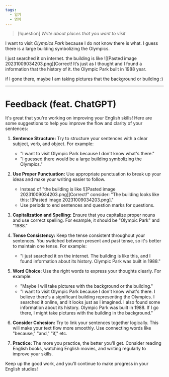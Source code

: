 ```yaml
---
tags:
  - 일기
  - 영어
---
```

> [!question]
> *Write about places that you want to visit*

I want to visit *Olympics Park* because I do not know there is what. I guess there is a large building symbolizing the Olympics. 

I just searched it on internet. the building is like ![[Pasted image 20231009034203.png]]Correct! It’s just as I thought and I found a information that the history of it. the Olympic Park built in 1988 year.

if I gone there, maybe I am taking pictures that the background or building :)

---

# Feedback (feat. ChatGPT)

It's great that you're working on improving your English skills! Here are some suggestions to help you improve the flow and clarity of your sentences:

1. **Sentence Structure:** Try to structure your sentences with a clear subject, verb, and object. For example:
    
    - "I want to visit Olympic Park because I don't know what's there."
    - "I guessed there would be a large building symbolizing the Olympics."
2. **Use Proper Punctuation:** Use appropriate punctuation to break up your ideas and make your writing easier to follow.
    
    - Instead of "the building is like ![[Pasted image 20231009034203.png]]Correct!" consider: "The building looks like this: ![Pasted image 20231009034203.png]."
    - Use periods to end sentences and question marks for questions.
3. **Capitalization and Spelling:** Ensure that you capitalize proper nouns and use correct spelling. For example, it should be "Olympic Park" and "1988."
    
4. **Tense Consistency:** Keep the tense consistent throughout your sentences. You switched between present and past tense, so it's better to maintain one tense. For example:
    
    - "I just searched it on the internet. The building is like this, and I found information about its history. Olympic Park was built in 1988."
5. **Word Choice:** Use the right words to express your thoughts clearly. For example:
    
    - "Maybe I will take pictures with the background or the building."
    - "I want to visit Olympic Park because I don't know what's there. I believe there's a significant building representing the Olympics. I searched it online, and it looks just as I imagined. I also found some information about its history. Olympic Park was built in 1988. If I go there, I might take pictures with the building in the background."
6. **Consider Cohesion:** Try to link your sentences together logically. This will make your text flow more smoothly. Use connecting words like "because," "and," "if," etc.
    
7. **Practice:** The more you practice, the better you'll get. Consider reading English books, watching English movies, and writing regularly to improve your skills.
    

Keep up the good work, and you'll continue to make progress in your English studies!